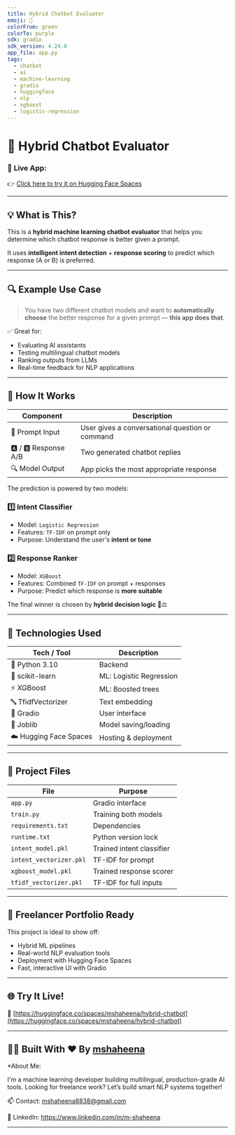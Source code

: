 ```yaml
---
title: Hybrid Chatbot Evaluator
emoji: 🤖
colorFrom: green
colorTo: purple
sdk: gradio
sdk_version: 4.24.0
app_file: app.py
tags:
  - chatbot
  - ai
  - machine-learning
  - gradio
  - huggingface
  - nlp
  - xgboost
  - logistic-regression
---
```


# 🤖 Hybrid Chatbot Evaluator

### 📍 **Live App:**  
👉 [Click here to try it on Hugging Face Spaces](https://huggingface.co/spaces/mshaheena/hybrid-chatbot)

---

## 💡 What is This?

This is a **hybrid machine learning chatbot evaluator** that helps you determine which chatbot response is better given a prompt.

It uses **intelligent intent detection** + **response scoring** to predict which response (A or B) is preferred.

---

## 🔍 Example Use Case

> You have two different chatbot models and want to **automatically choose** the better response for a given prompt — **this app does that**.

✅ Great for:
- Evaluating AI assistants  
- Testing multilingual chatbot models  
- Ranking outputs from LLMs  
- Real-time feedback for NLP applications

---

## 🧠 How It Works

| Component           | Description |
|--------------------|-------------|
| 💬 Prompt Input     | User gives a conversational question or command |
| 🅰️ / 🅱️ Response A/B | Two generated chatbot replies |
| 🔍 Model Output     | App picks the most appropriate response |

The prediction is powered by two models:

### 1️⃣ **Intent Classifier**
- Model: `Logistic Regression`
- Features: `TF-IDF` on prompt only
- Purpose: Understand the user's **intent or tone**

### 2️⃣ **Response Ranker**
- Model: `XGBoost`
- Features: Combined `TF-IDF` on prompt + responses
- Purpose: Predict which response is **more suitable**

The final winner is chosen by **hybrid decision logic** 🧠⚖️

---

## 🚀 Technologies Used

| Tech / Tool | Description |
|-------------|-------------|
| 🐍 Python 3.10 | Backend |
| 🤖 scikit-learn | ML: Logistic Regression |
| ⚡ XGBoost | ML: Boosted trees |
| 🔤 TfidfVectorizer | Text embedding |
| 🎨 Gradio | User interface |
| 💾 Joblib | Model saving/loading |
| ☁️ Hugging Face Spaces | Hosting & deployment |

---

## 📁 Project Files

| File | Purpose |
|------|---------|
| `app.py` | Gradio interface |
| `train.py` | Training both models |
| `requirements.txt` | Dependencies |
| `runtime.txt` | Python version lock |
| `intent_model.pkl` | Trained intent classifier |
| `intent_vectorizer.pkl` | TF-IDF for prompt |
| `xgboost_model.pkl` | Trained response scorer |
| `tfidf_vectorizer.pkl` | TF-IDF for full inputs |

---

## 💼 Freelancer Portfolio Ready

This project is ideal to show off:
- Hybrid ML pipelines
- Real-world NLP evaluation tools
- Deployment with Hugging Face Spaces
- Fast, interactive UI with Gradio

---

## 🌐 Try It Live!

🔗 [https://huggingface.co/spaces/mshaheena/hybrid-chatbot](https://huggingface.co/spaces/mshaheena/hybrid-chatbot)

---

## 🙋‍♀️ Built With ❤️ By [mshaheena](https://huggingface.co/mshaheena)

*About Me:

I'm a machine learning developer building multilingual, production-grade AI tools.
Looking for freelance work? Let’s build smart NLP systems together!

📫 Contact: mshaheena8838@gmail.com

💼 LinkedIn: https://www.linkedin.com/in/m-shaheena

----




